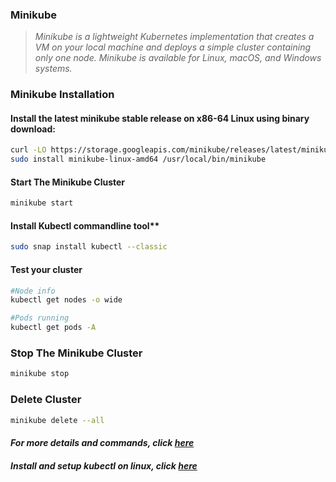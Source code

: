 ### **Minikube**

> *Minikube is a lightweight Kubernetes implementation that creates a VM on your local machine and deploys a simple cluster containing only one node. Minikube is available for Linux, macOS, and Windows systems.*



### **Minikube Installation**

####  **Install the latest minikube stable release on x86-64 Linux using binary download:**

```bash
curl -LO https://storage.googleapis.com/minikube/releases/latest/minikube-linux-amd64
sudo install minikube-linux-amd64 /usr/local/bin/minikube
```

#### **Start The Minikube Cluster**

```bash
minikube start
```

#### Install Kubectl commandline tool**

```bash
sudo snap install kubectl --classic
```


#### **Test your cluster**

```bash
#Node info
kubectl get nodes -o wide

#Pods running
kubectl get pods -A

```

### **Stop The Minikube Cluster**

```bash
minikube stop
```

### **Delete Cluster**

```bash
minikube delete --all
```

#### *For more details and commands, click [here](https://minikube.sigs.k8s.io/docs/start/)*

#### *Install and setup kubectl on linux, click [here](https://kubernetes.io/docs/tasks/tools/install-kubectl-linux/)*
